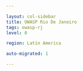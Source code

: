 ```yaml
---

layout: col-sidebar
title: OWASP Rio De Janeiro
tags: owasp-rj
level: 0

region: Latin America

auto-migrated: 1

---
```

